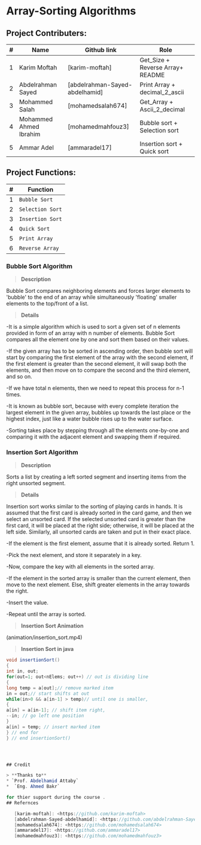 # Array-Sorting Algorithms

## Project Contributers:
| # | Name | Github link |Role
| ------ | ------ |--------|----------|
| 1 | Karim Moftah | [karim-moftah]|Get_Size + Reverse Array+ README
| 2| Abdelrahman Sayed | [abdelrahman-Sayed-abdelhamid]|Print Array + decimal_2_ascii
| 3 | Mohammed Salah |[mohamedsalah674]|Get_Array + Ascii_2_decimal
| 4| Mohammed Ahmed Ibrahim |[mohamedmahfouz3]|Bubble sort + Selection sort
| 5 |Ammar Adel |[ammaradel17]|Insertion sort + Quick sort


## Project Functions:
| # | Function | 
| ------ | ------ |
| 1 | `Bubble Sort`
| 2| `Selection Sort`
| 3 | `Insertion Sort`
| 4| `Quick Sort`
| 5| `Print Array`
|6| `Reverse Array`


###  Bubble Sort Algorithm
> **Description**

Bubble Sort compares neighboring elements and forces larger elements to 'bubble' to the end of an array while simultaneously 'floating' smaller elements to the top/front of a list.

> **Details**

-It is a simple algorithm which is used to sort a given set of n elements provided in form of an array with n number of elements. Bubble Sort compares all the element one by one and sort them based on their values.

-If the given array has to be sorted in ascending order, then bubble sort will start by comparing the first element of the array with the second element, if the first element is greater than the second element, it will swap both the elements, and then move on to compare the second and the third element, and so on.

-If we have total n elements, then we need to repeat this process for n-1 times.

-It is known as bubble sort, because with every complete iteration the largest element in the given array, bubbles up towards the last place or the highest index, just like a water bubble rises up to the water surface.

-Sorting takes place by stepping through all the elements one-by-one and comparing it with the adjacent element and swapping them if required.





###  Insertion Sort Algorithm
> **Description**

Sorts a list by creating a left sorted segment and inserting items from the right unsorted segment.

> **Details**

Insertion sort works similar to the sorting of playing cards in hands. It is assumed that the first card is already sorted in the card game, and then we select an unsorted card. If the selected unsorted card is greater than the first card, it will be placed at the right side; otherwise, it will be placed at the left side. Similarly, all unsorted cards are taken and put in their exact place.

-If the element is the first element, assume that it is already sorted. Return 1.

-Pick the next element, and store it separately in a key.

-Now, compare the key with all elements in the sorted array.

-If the element in the sorted array is smaller than the current element, then move to the next element. Else, shift greater elements in the array towards the right.

-Insert the value.

-Repeat until the array is sorted.


> **Insertion Sort Animation**

(animation/insertion_sort.mp4)

> **Insertion Sort in java**

````java
void insertionSort()
{
int in, out;
for(out=1; out<nElems; out++) // out is dividing line
{
long temp = a[out];// remove marked item
in = out;// start shifts at out
while(in>0 && a[in-1] > temp)// until one is smaller,
{
a[in] = a[in-1]; // shift item right,
--in; // go left one position
}
a[in] = temp; // insert marked item
} // end for
} // end insertionSort()




## Credit

> **Thanks to**
* `Prof. Abdelhamid Attaby` 
*  `Eng. Ahmed Bakr`

for thier support during the course .
## Refernces 

   [karim-moftah]: <https://github.com/karim-moftah>
   [abdelrahman-Sayed-abdelhamid]: <https://github.com/abdelrahman-Sayed-abdelhamid>
   [mohamedsalah674]: <https://github.com/mohamedsalah674>
   [ammaradel17]: <https://github.com/ammaradel17>
   [mohamedmahfouz3]: <https://github.com/mohamedmahfouz3>
